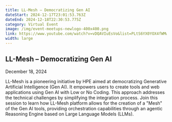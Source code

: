```yaml
---
title: LL-Mesh – Democratizing Gen AI
dateStart: 2024-12-17T23:01:53.763Z
dateEnd: 2024-12-18T22:30:53.775Z
category: Virtual Event
image: /img/event-meetups-newlogo-400x400.png
link: https://www.youtube.com/watch?v=vDQAVIuEsVo&list=PLtS6YX0YOX4fWMwKbp9blyI1GLdXlbWjY
width: large
---
```

## LL-Mesh – Democratizing Gen AI

December 18, 2024

LL-Mesh is a pioneering initiative by HPE aimed at democratizing Generative Artificial Intelligence (Gen AI). It empowers users to create tools and web applications using Gen AI with Low or No Coding. This approach addresses the technical challenges by simplifying the integration process. Join this session to learn how LL-Mesh platform allows for the creation of a "Mesh" of the Gen AI tools, providing orchestration capabilities through an agentic Reasoning Engine based on Large Language Models (LLMs).
